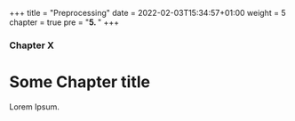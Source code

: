 +++
title = "Preprocessing"
date = 2022-02-03T15:34:57+01:00
weight = 5
chapter = true
pre = "<b>5. </b>"
+++

### Chapter X

# Some Chapter title

Lorem Ipsum.